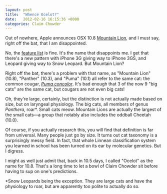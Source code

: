 ```yaml
---
layout: post
title:  "Whence Ocelot?"
date:   2012-02-16 16:15:36 +0000
categories: Claim Chowder
---
```



Out of nowhere, Apple announces OSX 10.8 <a href="http://daringfireball.net/2012/02/mountain_lion">Mountain Lion</a>, and I must say, right off the bat, that I am disappointed.



No, the <a href="http://www.apple.com/macosx/mountain-lion/">feature list</a> is fine. It's the name that disappoints me. I get that there's a new pattern with iPhone 3G giving way to iPhone 3GS, and Leopard giving way to Snow Leopard. But Mountain Lion?



Right off the bat, there's a problem with that name, as "Mountain Lion" (10.8), "Panther" (10.3), and "Puma" (10.1) all refer to the same cat: the common cougar, <em><a href="http://en.wikipedia.org/wiki/Cougar">Puma concolor</a></em>. It's bad enough that 3 of the now 9 "big cats" are the same cat, but cougars are not even big cats!



Oh, they're large, certainly, but the distinction is not actually made based on size, but on laryngeal physiology. The big cats, all members of genus <em>Panthera</em>, roar*. Small cats meow. Mountain Lions are actually the largest of the small cats—a group that notably also includes the oddball Cheetah (10.0).



Of course, if you actually research this, you will find that definition is far from universal. Many people just go by size. It turns out cat taxonomy is a surprisingly messy field. In fact, that whole Linnean classification system you learned in school has been turned on its ear by molecular genetics. But I digress.



I might as well just admit that, back in 10.5 days, I called "Ocelot" as the name for 10.8. That's a long time to let a bowl of Claim Chowder sit before having to sup on one's predictions.



*Snow Leopards being the exception. They are large cats and have the physiology to roar, but are apparently too polite to actually do so.


